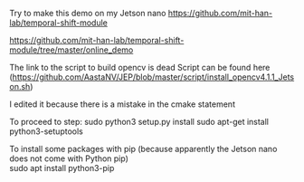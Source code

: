 
Try to make this demo on my Jetson nano
https://github.com/mit-han-lab/temporal-shift-module

https://github.com/mit-han-lab/temporal-shift-module/tree/master/online_demo

The link to the script to build opencv is dead
  Script can be found here (https://github.com/AastaNV/JEP/blob/master/script/install_opencv4.1.1_Jetson.sh)

I edited it because there is a mistake in the cmake statement

To proceed to step: sudo python3 setup.py install
  sudo apt-get install python3-setuptools
  
To install some packages with pip (because apparently the Jetson nano does not come with Python pip)  
  sudo apt install python3-pip
